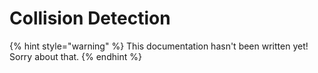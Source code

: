 # Collision Detection

{% hint style="warning" %}
This documentation hasn't been written yet! Sorry about that.
{% endhint %}
